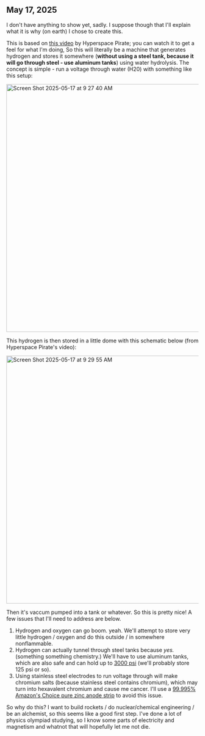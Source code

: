 ## May 17, 2025

I don't have anything to show yet, sadly. I suppose though that I'll explain what it is why (on earth) I chose to create this.

This is based on [this video](https://www.youtube.com/watch?v=oIWgzVaGn4Y) by Hyperspace Pirate; you can watch it to get a feel for what I'm doing, So this will literally be 
a machine that generates hydrogen and stores it somewhere (**without using a steel tank, because it will go through steel - use aluminum tanks**) using water hydrolysis. The concept is simple - run a voltage through water (H20)
with something like this setup:

<img width="650" alt="Screen Shot 2025-05-17 at 9 27 40 AM" src="https://github.com/user-attachments/assets/cbbf46fe-4c9d-4e21-8421-ed4dd8058b71" />

This hydrogen is then stored in a little dome with this schematic below (from Hyperspace Pirate's video):

<img width="650" alt="Screen Shot 2025-05-17 at 9 29 55 AM" src="https://github.com/user-attachments/assets/6dc84d8b-8385-4d34-8788-8b12bb6f9396" />

Then it's vaccum pumped into a tank or whatever. So this is pretty nice! A few issues that I'll need to address are below.

1. Hydrogen and oxygen can go boom. yeah. We'll attempt to store very little hydrogen / oxygen and do this outside / in somewhere nonflammable.
2. Hydrogen can actually tunnel through steel tanks because _yes._ (something something chemistry.) We'll have to use aluminum tanks, which are also safe and can hold up to [3000 psi](https://www.hkarmy.com/products/48ci-3000psi-aluminum-compressed-air-tank#:~:text=The%20aluminum%20tanks%20come%20with,48ci%20%2F%203000psi) (we'll probably store 125 psi or so). 
3. Using stainless steel electrodes to run voltage through will make chromium salts (because stainless steel contains chromium), which may turn into hexavalent chromium and cause me cancer. I'll use a [99.995% Amazon's Choice pure zinc anode strip](https://www.amazon.com/99-995-Electroplating-Electrode-0-04x1x6-1mmx25mmx150mm/dp/B08NG7LL36/ref=pd_ci_mcx_di_int_sccai_cn_d_sccl_2_1/135-8603975-6186000?pd_rd_w=2jsIB&content-id=amzn1.sym.751acc83-5c05-42d0-a15e-303622651e1e&pf_rd_p=751acc83-5c05-42d0-a15e-303622651e1e&pf_rd_r=ZG0VWECX1ZP9JQ52JKSD&pd_rd_wg=7LSlm&pd_rd_r=17e42c81-a2d8-41cc-9823-036c121e3d18&pd_rd_i=B08NG7LL36&psc=1) to avoid this issue.

So why do this? I want to build rockets / do nuclear/chemical engineering / be an alchemist, so this seems like a good first step. I've done a lot of physics olympiad studying, so I know some parts of electricity and magnetism and whatnot
that will hopefully let me not die.
